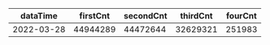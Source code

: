 |dataTime|firstCnt|secondCnt|thirdCnt|fourCnt|
|-|-|-|-|-|
|2022-03-28|44944289|44472644|32629321|251983|